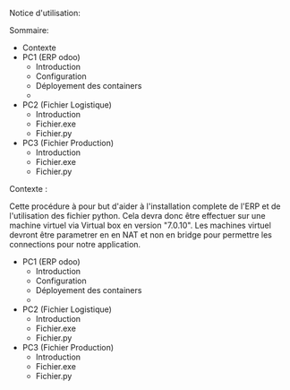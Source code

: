 Notice d'utilisation:

Sommaire:
- Contexte
- PC1 (ERP odoo)
    - Introduction
    - Configuration
    - Déployement des containers
    - 
- PC2 (Fichier Logistique)
    - Introduction
    - Fichier.exe
    - Fichier.py
- PC3 (Fichier Production)
    - Introduction
    - Fichier.exe
    - Fichier.py



Contexte :

Cette procédure à pour but d'aider à l'installation complete de l'ERP et de l'utilisation des fichier python.
Cela devra donc être effectuer sur une machine virtuel via Virtual box en version "7.0.10". Les machines virtuel devront être parametrer en en NAT et non en bridge pour permettre les connections pour notre application.

- PC1 (ERP odoo)
    - Introduction
    - Configuration
    - Déployement des containers
    - 
- PC2 (Fichier Logistique)
    - Introduction
    - Fichier.exe
    - Fichier.py
- PC3 (Fichier Production)
    - Introduction
    - Fichier.exe
    - Fichier.py
